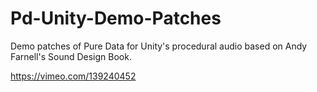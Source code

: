 # Pd-Unity-Demo-Patches
Demo patches of Pure Data for Unity's procedural audio based on Andy Farnell's Sound Design Book.

https://vimeo.com/139240452
